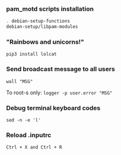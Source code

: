 ### pam_motd scripts installation

```bash
. debian-setup-functions
debian-setup/libpam-modules
```

### "Rainbows and unicorns!"

`pip3 install lolcat`

### Send broadcast message to all users

`wall "MSG"`

To root-s only: `logger -p user.error "MSG"`

### Debug terminal keyboard codes

`sed -n -e 'l'`

### Reload .inputrc

`Ctrl + X and Ctrl + R`
